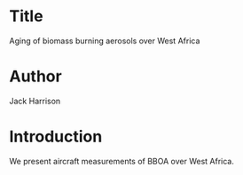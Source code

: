 # Title
Aging of biomass burning aerosols over West Africa

# Author
Jack Harrison

# Introduction
We present aircraft measurements of BBOA over West Africa.
